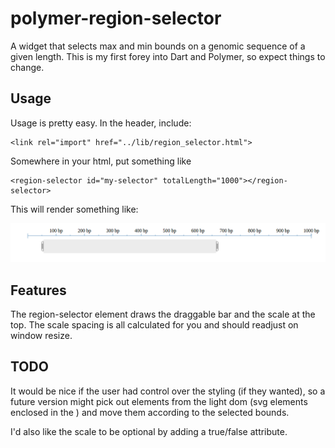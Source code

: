 polymer-region-selector
=======================

A widget that selects max and min bounds on a genomic sequence of a given length. This is my first forey into Dart and Polymer, so expect things to change.

Usage
-----

Usage is pretty easy. In the header, include:

    <link rel="import" href="../lib/region_selector.html">

Somewhere in your html, put something like

    <region-selector id="my-selector" totalLength="1000"></region-selector>

This will render something like:

![Example region selector](img/selector.png)


Features
--------
The region-selector element draws the draggable bar and the scale at the top. The scale spacing is all calculated for you and should readjust on window resize.


TODO
----
It would be nice if the user had control over the styling (if they wanted), so a future version might pick out elements from the light dom (svg elements enclosed in the <region-selector>) and move them according to the selected bounds.

I'd also like the scale to be optional by adding a true/false attribute.

